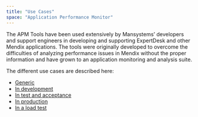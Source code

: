 ```yaml
---
title: "Use Cases"
space: "Application Performance Monitor"
---
```

The APM Tools have been used extensively by Mansystems’ developers and support engineers in developing and supporting ExpertDesk and other Mendix applications. The tools were originally developed to overcome the difficulties of analyzing performance issues in Mendix without the proper information and have grown to an application monitoring and analysis suite.

The different use cases are described here:

*   [Generic](/APM/generic)
*   [In development](/APM/in-development)
*   [In test and acceptance](/APM/in-test-and-acceptance)
*   [In production](/APM/in-production)
*   [In a load test](/APM/in-a-load-test)
